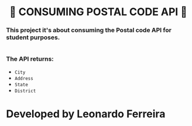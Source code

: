 <h1 align="center"> 📮 CONSUMING POSTAL CODE API 📮 </h1>

### This project it's about consuming the Postal code API for student purposes.

#

### The API returns: 
- ```City``` 
- ```Address```
- ```State```
- ```District```

#

# Developed by Leonardo Ferreira